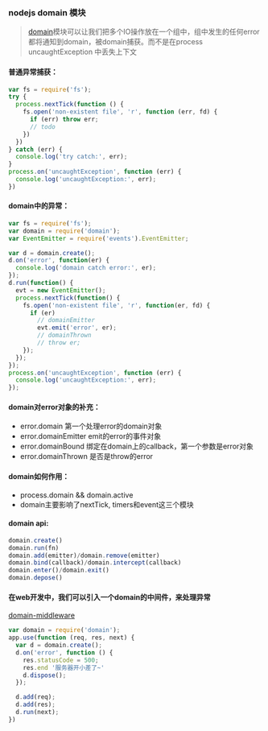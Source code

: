 ### nodejs domain 模块

> [domain](http://nodejs.org/api/domain.html)模块可以让我们把多个IO操作放在一个组中，组中发生的任何error都将通知到domain，被domain捕获。而不是在process uncaughtException 中丢失上下文

#### 普通异常捕获：

```js
var fs = require('fs');
try {
  process.nextTick(function () {
    fs.open('non-existent file', 'r', function (err, fd) {
      if (err) throw err;
      // todo
    })
  })
} catch (err) {
  console.log('try catch:', err);
}
process.on('uncaughtException', function (err) {
  console.log('uncaughtException:', err);
})
```

#### domain中的异常：

```js
var fs = require('fs');
var domain = require('domain');
var EventEmitter = require('events').EventEmitter;

var d = domain.create();
d.on('error', function(er) {
  console.log('domain catch error:', er);
});
d.run(function() {
  evt = new EventEmitter();
  process.nextTick(function() {
    fs.open('non-existent file', 'r', function(er, fd) {
      if (er) 
        // domainEmitter
        evt.emit('error', er);
        // domainThrown
        // throw er;
    });
  });
});
process.on('uncaughtException', function (err) {
  console.log('uncaughtException:', err);
});
```

#### domain对error对象的补充：

+ error.domain 第一个处理error的domain对象
+ error.domainEmitter emit的error的事件对象
+ error.domainBound 绑定在domain上的callback，第一个参数是error对象
+ error.domainThrown 是否是throw的error

#### domain如何作用：

  + process.domain && domain.active
  + domain主要影响了nextTick, timers和event这三个模块

#### domain api:

```js
domain.create()
domain.run(fn)
domain.add(emitter)/domain.remove(emitter)
domain.bind(callback)/domain.intercept(callback)
domain.enter()/domain.exit()
domain.depose()
```

#### 在web开发中，我们可以引入一个domain的中间件，来处理异常

[domain-middleware](https://github.com/node-modules/domain-middleware)

```js
var domain = require('domain');
app.use(function (req, res, next) {
  var d = domain.create();
  d.on('error', function () {
    res.statusCode = 500;
    res.end '服务器开小差了~'
    d.dispose();
  });

  d.add(req);
  d.add(res);
  d.run(next);
})
```






